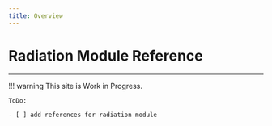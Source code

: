 ```yaml
---
title: Overview
---
```

# Radiation Module Reference

---

!!! warning
    This site is  Work in Progress.

    ToDo:

    - [ ] add references for radiation module
